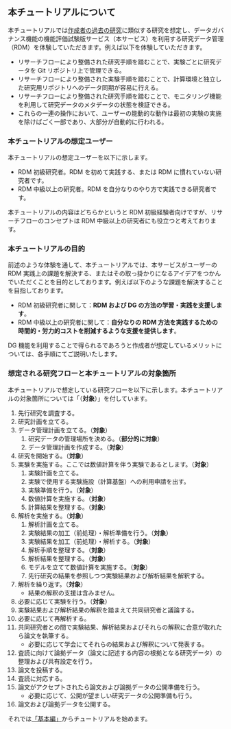 ## 本チュートリアルについて

本チュートリアルでは[作成者の過去の研究](https://link.aps.org/doi/10.1103/PhysRevLett.123.123201)に類似する研究を想定し、データガバナンス機能の機能評価試験版サービス（本サービス）を利用する研究データ管理（RDM）を体験していただきます。例えば以下を体験していただきます。

* リサーチフローにより整備された研究手順を踏むことで、実験ごとに研究データを Git リポジトリ上で管理できる。
* リサーチフローにより整備された実験手順を踏むことで、計算環境と独立した研究用リポジトリへのデータ同期が容易に行える。
* リサーチフローにより整備された研究手順を踏むことで、モニタリング機能を利用して研究データのメタデータの状態を検証できる。
* これらの一連の操作において、ユーザーの能動的な動作は最初の実験の実施を除けばごく一部であり、大部分が自動的に行われる。

### 本チュートリアルの想定ユーザー

本チュートリアルの想定ユーザーを以下に示します。

* RDM 初級研究者。RDM を初めて実践する、または RDM に慣れていない研究者です。
* RDM 中級以上の研究者。RDM を自分なりのやり方で実践できる研究者です。

本チュートリアルの内容はどちらかというと RDM 初級経験者向けですが、リサーチフローのコンセプトは RDM 中級以上の研究者にも役立つと考えております。

### 本チュートリアルの目的

前述のような体験を通して、本チュートリアルでは、本サービスがユーザーの RDM 実践上の課題を解決する、またはその取っ掛かりになるアイデアをつかんでいただくことを目的としております。例えば以下のような課題を解決することを目指しております。

* RDM 初級研究者に関して：**RDM および DG の方法の学習・実践を支援します**。
* RDM 中級以上の研究者に関して：**自分なりの RDM 方法を実践するための時間的・労力的コストを削減するような支援を提供します**。

DG 機能を利用することで得られるであろうと作成者が想定しているメリットについては、各手順にてご説明いたします。

### 想定される研究フローと本チュートリアルの対象箇所

本チュートリアルで想定している研究フローを以下に示します。本チュートリアルの対象箇所については「（**対象**）」を付しています。

1. 先行研究を調査する。
1. 研究計画を立てる。
1. データ管理計画を立てる。（**対象**）
    1. 研究データの管理場所を決める。（**部分的に対象**）
    1. データ管理計画を作成する。（**対象**）
1. 研究を開始する。（**対象**）
1. 実験を実施する。ここでは数値計算を伴う実験であるとします。（**対象**）
    1. 実験計画を立てる。
    1. 実験で使用する実験施設（計算基盤）への利用申請を出す。
    1. 実験準備を行う。（**対象**）
    1. 数値計算を実施する。（**対象**）
    1. 計算結果を整理する。（**対象**）
1. 解析を実施する。（**対象**）
    1. 解析計画を立てる。
    1. 実験結果の加工（前処理）・解析準備を行う。（**対象**）
    1. 実験結果を加工（前処理）・解析する。（**対象**）
    1. 解析手順を整理する。（**対象**）
    1. 解析結果を整理する。（**対象**）
    1. モデルを立てて数値計算を実施する。（**対象**）
    1. 先行研究の結果を参照しつつ実験結果および解析結果を解釈する。
1. 解析を繰り返す。（**対象**）
    * 結果の解釈の支援は含みません。
1. 必要に応じて実験を行う。（**対象**）
1. 実験結果および解析結果の解釈を踏まえて共同研究者と議論する。
1. 必要に応じて再解析する。
1. 共同研究者との間で実験結果、解析結果およびそれらの解釈に合意が取れたら論文を執筆する。
    * 必要に応じて学会にてそれらの結果および解釈について発表する。
1. 査読に向けて論拠データ（論文に記述する内容の根拠となる研究データ）の整理および共有設定を行う。
1. 論文を投稿する。
1. 査読に対応する。
1. 論文がアクセプトされたら論文および論拠データの公開準備を行う。
    * 必要に応じて、公開が望ましい研究データの公開準備も行う。
1. 論文および論拠データを公開する。

それでは[「基本編」](../02_basic/top.md)からチュートリアルを始めます。
